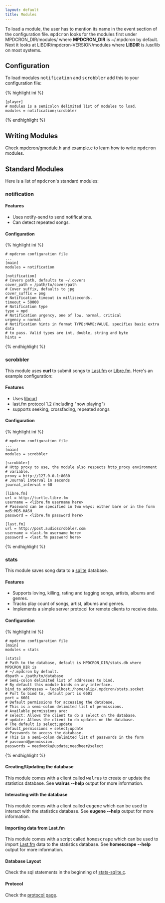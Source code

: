 ```yaml
---
layout: default
title: Modules
---
```


To load a module, the user has to mention its name in the event section of the
configuration file. <tt>mpdcron</tt> looks for the modules first under
MPDCRON\_DIR/modules/ where **MPDCRON\_DIR** is ~/.mpdcron by default. Next it
looks at LIBDIR/mpdcron-VERSION/modules where **LIBDIR** is /usr/lib on most
systems.

## Configuration
To load modules <tt>notification</tt> and <tt>scrobbler</tt> add this to your configuration file:

{% highlight ini %}

    [player]
    # modules is a semicolon delimited list of modules to load.
    modules = notification;scrobbler

{% endhighlight %}

## Writing Modules
Check [mpdcron/gmodule.h](http://github.com/alip/mpdcron/blob/master/src/gmodule/gmodule.h) and
[example.c](http://github.com/alip/mpdcron/blob/master/conf/modules/example.c) to learn how to write
<tt>mpdcron</tt> modules.

## Standard Modules
Here is a list of <tt>mpdcron</tt>'s standard modules:

### notification

#### Features
- Uses notify-send to send notifications.
- Can detect repeated songs.

#### Configuration

{% highlight ini %}

    # mpdcron configuration file
    ...
    [main]
    modules = notification

    [notification]
    # Covers path, defaults to ~/.covers
    cover_path = /path/to/cover/path
    # Cover suffix, defaults to jpg
    cover_suffix = png
    # Notification timeout in milliseconds.
    timeout = 50000
    # Notification type
    type = mpd
    # Notification urgency, one of low, normal, critical
    urgency = normal
    # Notification hints in format TYPE:NAME:VALUE, specifies basic extra data
    # to pass. Valid types are int, double, string and byte
    hints =

{% endhighlight %}

### scrobbler
This module uses **curl** to submit songs to [Last.fm](http://last.fm) or
[Libre.fm](http://libre.fm). Here's an example configuration:

#### Features
- Uses [libcurl](http://curl.haxx.se/)
- last.fm protocol 1.2 (including "now playing")
- supports seeking, crossfading, repeated songs

#### Configuration

{% highlight ini %}

    # mpdcron configuration file
    ...
    [main]
    modules = scrobbler

    [scrobbler]
    # Http proxy to use, the module also respects http_proxy environment
    # variable.
    proxy = http://127.0.0.1:8080
    # Journal interval in seconds
    journal_interval = 60

    [libre.fm]
    url = http://turtle.libre.fm
    username = <libre.fm username here>
    # Password can be specified in two ways: either bare or in the form md5:MD5-HASH
    password = <libre.fm password here>

    [last.fm]
    url = http://post.audioscrobbler.com
    username = <last.fm username here>
    password = <last.fm password here>

{% endhighlight %}

### stats
This module saves song data to a [sqlite](http://www.sqlite.org/) database.

#### Features
- Supports loving, killing, rating and tagging songs, artists, albums and genres.
- Tracks play count of songs, artist, albums and genres.
- Implements a simple server protocol for remote clients to receive data.

#### Configuration

{% highlight ini %}

    # mpdcron configuration file
    [main]
    modules = stats

    [stats]
    # Path to the database, default is MPDCRON_DIR/stats.db where MPDCRON_DIR is
    # ~/.mpdcron by default.
    dbpath = /path/to/database
    # Semi-colon delimited list of addresses to bind.
    # By default this module binds on any interface.
    bind_to_addresses = localhost;/home/alip/.mpdcron/stats.socket
    # Port to bind to, default port is 6601
    port = 6601
    # Default permissions for accessing the database.
    # This is a semi-colon delimited list of permissions.
    # Available permissions are:
    # select: Allows the client to do a select on the database.
    # update: Allows the client to do updates on the database.
    # The default is select;update
    default_permissions = select;update
    # Passwords to access the database.
    # This is a semi-colon delimited list of passwords in the form
    # password@permission.
    passwords = needvodka@update;needbeer@select

{% endhighlight %}

#### Creating/Updating the database
This module comes with a client called <tt>walrus</tt> to create or update the
statistics database. See **walrus --help** output for more information.

#### Interacting with the database
This module comes with a client called <tt>eugene</tt> which can be used to
interact with the statistics database. See **eugene --help** output for more
information.

#### Importing data from Last.fm
This module comes with a script called <tt>homescrape</tt> which can be used to
import [Last.fm](http://last.fm) data to the statistics database. See
**homescrape --help** output for more information.

#### Database Layout
Check the sql statements in the beginning of
[stats-sqlite.c](http://github.com/alip/mpdcron/blob/master/src/gmodule/stats/stats-sqlite.c).

#### Protocol
Check the [protocol page](/mpdcron/modules/protocol.html).

<!-- vim: set tw=80 ft=mkd spell spelllang=en sw=4 sts=4 et : -->
